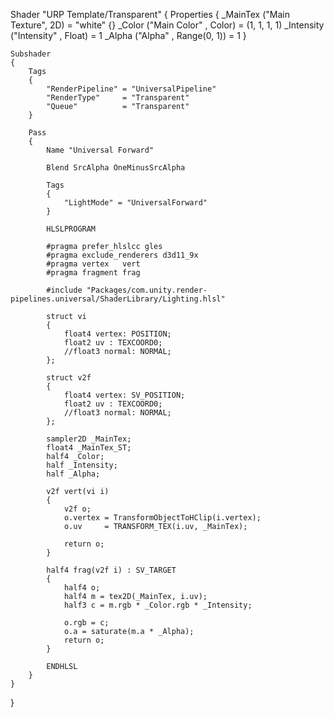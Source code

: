 Shader "URP Template/Transparent"
{
    Properties
    {
        _MainTex   ("Main Texture", 2D)          = "white" {}
        _Color     ("Main Color"  , Color)       = (1, 1, 1, 1)
        _Intensity ("Intensity"   , Float)       = 1
        _Alpha     ("Alpha"       , Range(0, 1)) = 1
    }
    
    Subshader
    {
        Tags
        {
            "RenderPipeline" = "UniversalPipeline"
            "RenderType"     = "Transparent"
            "Queue"          = "Transparent"
        }
        
        Pass
        {
            Name "Universal Forward"

            Blend SrcAlpha OneMinusSrcAlpha
            
            Tags
            {
                "LightMode" = "UniversalForward"
            }
            
            HLSLPROGRAM
            
            #pragma prefer_hlslcc gles
            #pragma exclude_renderers d3d11_9x
            #pragma vertex   vert
            #pragma fragment frag
            
            #include "Packages/com.unity.render-pipelines.universal/ShaderLibrary/Lighting.hlsl"
            
            struct vi
            {
                float4 vertex: POSITION;
                float2 uv : TEXCOORD0;
                //float3 normal: NORMAL;
            };
            
            struct v2f
            {
                float4 vertex: SV_POSITION;
                float2 uv : TEXCOORD0;
                //float3 normal: NORMAL;
            };
            
            sampler2D _MainTex;
            float4 _MainTex_ST;
            half4 _Color;
            half _Intensity;
            half _Alpha;
            
            v2f vert(vi i)
            {
                v2f o;
                o.vertex = TransformObjectToHClip(i.vertex);
                o.uv     = TRANSFORM_TEX(i.uv, _MainTex);
                
                return o;
            }
            
            half4 frag(v2f i) : SV_TARGET
            {
                half4 o;
                half4 m = tex2D(_MainTex, i.uv);
                half3 c = m.rgb * _Color.rgb * _Intensity;
                
                o.rgb = c;
                o.a = saturate(m.a * _Alpha);
                return o;
            }
            
            ENDHLSL
        }
    }
}